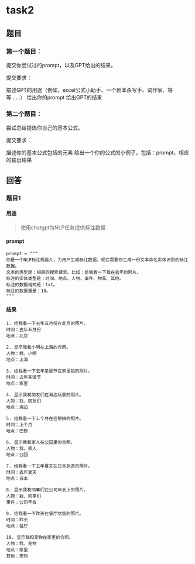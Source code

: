 # task2
## 题目
### 第一个题目：

提交你尝试过的prompt，以及GPT给出的结果。

提交要求：

描述GPT的用途（例如，excel公式小助手、一个剧本杀写手、词作家、等等……）
给出你的prompt
给出GPT的结果

### 第二个题目：

尝试总结提炼你自己的基本公式。

提交要求：

描述你的基本公式包括的元素
给出一个你的公式的小例子，包括：prompt，相应的输出结果

## 回答

### 题目1

#### 用途
>使用chatgpt为NLP任务提供标注数据

#### prompt
```
prompt = """
你是一个NLP标注机器人，为用户生成标注数据。现在需要你生成一份文本命名实体识别的标注数据。
文本的类型是：相册的搜索请求。比如：给我看一下我在去年的照片。
标注的实体类型是：时间、地点、人物、事件、物品、其他。
标注的数据格式是：txt。
标注的数据量是：10。
"""
```
#### 结果
```
1. 给我看一下去年五月份在北京的照片。
时间：去年五月份
地点：北京

2. 显示我和小明在上海的合照。
人物：我、小明
地点：上海

3. 给我看一下去年圣诞节在家里拍的照片。
时间：去年圣诞节
地点：家里

4. 显示我和朋友们在海边玩耍的照片。
人物：我、朋友们
地点：海边

5. 给我看一下上个月在巴黎拍的照片。
时间：上个月
地点：巴黎

6. 显示我和家人在公园里的合照。
人物：我、家人
地点：公园

7. 给我看一下去年夏天在日本旅游的照片。
时间：去年夏天
地点：日本

8. 显示我和同事们在公司年会上的照片。
人物：我、同事们
事件：公司年会

9. 给我看一下昨天在餐厅吃饭的照片。
时间：昨天
地点：餐厅

10. 显示我和宠物在家里的合照。
人物：我、宠物
地点：家里
其他：宠物
```

